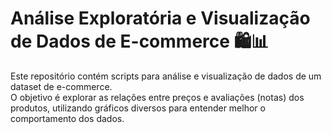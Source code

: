 # Análise Exploratória e Visualização de Dados de E-commerce 🛍️📊

Este repositório contém scripts para análise e visualização de dados de um dataset de e-commerce.  
O objetivo é explorar as relações entre preços e avaliações (notas) dos produtos, utilizando gráficos diversos para entender melhor o comportamento dos dados.
